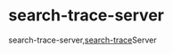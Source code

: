 # search-trace-server
 search-trace-server,[search-trace](https://github.com/danbai225/search-trace)Server
